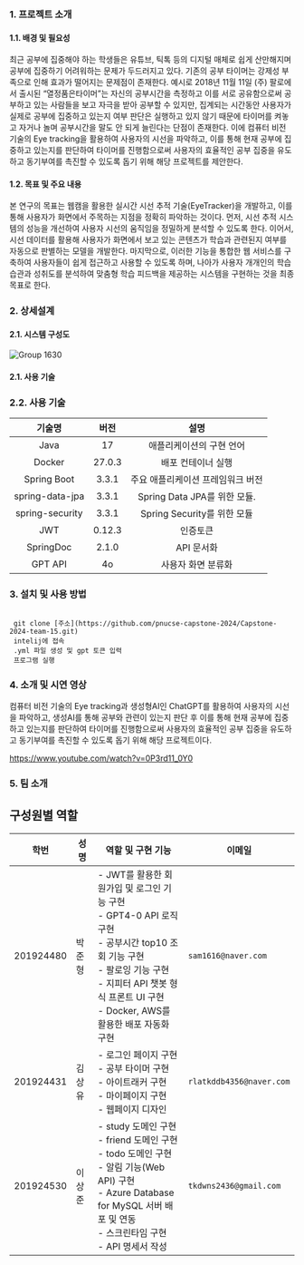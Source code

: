 ### 1. 프로젝트 소개
#### 1.1. 배경 및 필요성

최근 공부에 집중해야 하는 학생들은 유튜브, 틱톡 등의 디지털 매체로 쉽게 산만해지며 공부에 집중하기 어려워하는 문제가 두드러지고 있다. 기존의 공부 타이머는 강제성 부족으로 인해 효과가 떨어지는 문제점이 존재한다. 예시로 2018년 11월 11일 (주) 팔로에서 출시된 “열정품은타이머”는 자신의 공부시간을 측정하고 이를 서로 공유함으로써 공부하고 있는 사람들을 보고 자극을 받아 공부할 수 있지만, 집계되는 시간동안 사용자가 실제로 공부에 집중하고 있는지 여부 판단은 실행하고 있지 않기 때문에 타이머를 켜놓고 자거나 놀며 공부시간을 말도 안 되게 늘린다는 단점이 존재한다. 이에 컴퓨터 비전 기술의 Eye tracking을 활용하여 사용자의 시선을 파악하고, 이를 통해 현재 공부에 집중하고 있는지를 판단하여 타이머를 진행함으로써 사용자의 효율적인 공부 집중을 유도하고 동기부여를 촉진할 수 있도록 돕기 위해 해당 프로젝트를 제안한다.


#### 1.2. 목표 및 주요 내용

본 연구의 목표는 웹캠을 활용한 실시간 시선 추적 기술(EyeTracker)을 개발하고, 이를 통해 사용자가 화면에서 주목하는 지점을 정확히 파악하는 것이다. 먼저, 시선 추적 시스템의 성능을 개선하여 사용자 시선의 움직임을 정밀하게 분석할 수 있도록 한다. 이어서, 시선 데이터를 활용해 사용자가 화면에서 보고 있는 콘텐츠가 학습과 관련된지 여부를 자동으로 판별하는 모델을 개발한다. 마지막으로, 이러한 기능을 통합한 웹 서비스를 구축하여 사용자들이 쉽게 접근하고 사용할 수 있도록 하며, 나아가 사용자 개개인의 학습 습관과 성취도를 분석하여 맞춤형 학습 피드백을 제공하는 시스템을 구현하는 것을 최종 목표로 한다.


### 2. 상세설계
#### 2.1. 시스템 구성도

![Group 1630](https://github.com/user-attachments/assets/dbea93be-741a-49a8-9311-2d5e752333e0)


#### 2.1. 사용 기술
### 2.2. 사용 기술
| 기술명  | 버전  | 설명 |
|:-:|:-:|:-:|
| Java  | 17  | 애플리케이션의 구현 언어 |
| Docker | 27.0.3 | 배포 컨테이너 실행 |
| Spring Boot | 3.3.1 | 주요 애플리케이션 프레임워크 버전 |
| spring-data-jpa  | 3.3.1  |  Spring Data JPA를 위한 모듈.|
| spring-security  |  3.3.1 | Spring Security를 위한 모듈  |
|  JWT | 0.12.3  | 인증토큰 |
| SpringDoc  | 2.1.0  | API 문서화 |
| GPT API | 4o  | 사용자 화면 분류화  |



### 3. 설치 및 사용 방법

```

 git clone [주소](https://github.com/pnucse-capstone-2024/Capstone-2024-team-15.git)
 intelij에 접속
 .yml 파일 생성 및 gpt 토큰 입력
 프로그램 실행

```

### 4. 소개 및 시연 영상

컴퓨터 비전 기술의 Eye tracking과 생성형AI인 ChatGPT를 활용하여 사용자의 시선을 파악하고, 생성AI를 통해 공부와 관련이 있는지 판단 후 이를 통해 현재 공부에 집중하고 있는지를 판단하여 타이머를 진행함으로써 사용자의 효율적인 공부 집중을 유도하고 동기부여를 촉진할 수 있도록 돕기 위해 해당 프로젝트이다.

https://www.youtube.com/watch?v=0P3rd11_0Y0


### 5. 팀 소개



## 구성원별 역할

| 학번       | 성명   | 역할 및 구현 기능                                                                                           | 이메일           |
|------------|--------|-----------------------------------------------------------------------------------------------------------|------------------|
| 201924480  | 박준형 | - JWT를 활용한 회원가입 및 로그인 기능 구현 <br> - GPT4-0 API 로직 구현 <br> - 공부시간 top10 조회 기능 구현 <br> - 팔로잉 기능 구현 <br> - 지피터 API 챗봇 형식 프론트 UI 구현 <br> - Docker, AWS를 활용한 배포 자동화 구현 | `sam1616@naver.com` |
| 201924431  | 김상유 | - 로그인 페이지 구현 <br> - 공부 타이머 구현 <br> - 아이트래커 구현 <br> - 마이페이지 구현 <br> - 웹페이지 디자인 | `rlatkddb4356@naver.com` |
| 201924530  | 이상준 | - study 도메인 구현 <br> - friend 도메인 구현 <br> - todo 도메인 구현 <br> - 알림 기능(Web API) 구현 <br> - Azure Database for MySQL 서버 배포 및 연동 <br> - 스크린타임 구현 <br> - API 명세서 작성 | `tkdwns2436@gmail.com` |
